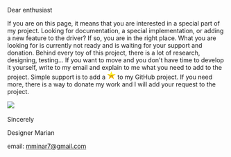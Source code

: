 Dear enthusiast 

If you are on this page, it means that you are interested in a special part of my project. Looking for documentation, a special implementation, or adding a new feature to the driver? If so, you are in the right place. What you are looking for is currently not ready and is waiting for your support and donation. Behind every toy of this project, there is a lot of research, designing, testing... If you want to move and you don't have time to develop it yourself, write to my email and explain to me what you need to add to the project. Simple support is to add a ![/python_test_script/display/images/star.png](https://github.com/mamin27/ecomet_i2c_raspberry_tools/blob/master/python_test_scripts/display/images/star.png) to my GitHub project. If you need more, there is a way to donate my work  and I will add your request to the project. 


<a href="https://www.buymeacoffee.com/scQ8LwgTBt"><img src="https://img.buymeacoffee.com/button-api/?text=Buy me a coffee&emoji=&slug=scQ8LwgTBt&button_colour=5F7FFF&font_colour=ffffff&font_family=Cookie&outline_colour=000000&coffee_colour=FFDD00" /></a>


Sincerely 

Designer Marian

email: mminar7@gmail.com
